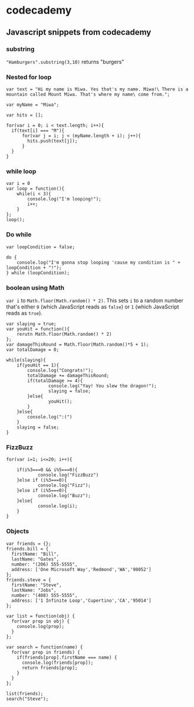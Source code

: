 # codecademy
## Javascript snippets from codecademy

### substring

`"Hamburgers".substring(3,10)` returns "burgers"

### Nested for loop

    var text = "Hi my name is Miwa. Yes that's my name. Miwa!\ There is a mountain called Mount Miwa. That's where my name\ come from.";

    var myName = "Miwa";

    var hits = [];

    for(var i = 0; i < text.length; i++){
      if(text[i] === "M"){
          for(var j = i; j < (myName.length + i); j++){
            hits.push(text[j]);
          }
      }
    }

### while loop

    var i = 0
    var loop = function(){
	    while(i < 3){
		    console.log("I'm looping!");
		    i++;
	    }
    };
    loop();
    
### Do while

	var loopCondition = false;

	do {
		console.log("I'm gonna stop looping 'cause my condition is " + loopCondition + "!");	
	} while (loopCondition);


### boolean using Math

`var i` to `Math.floor(Math.random() * 2)`. This sets `i` to a random number that's either `0` (which JavaScript reads as `false`) or `1` (which JavaScript reads as `true`).


	var slaying = true;
	var youHit = function(){
		rerutn Math.floor(Math.random() * 2)
	};
	var damageThisRound = Math.floor(Math.random()*5 + 1);
	var totalDamage = 0;

	while(slaying){
    	if(youHit == 1){
        	console.log("Congrats!");
        	totalDamage += damageThisRound;
        	if(totalDamage >= 4){
            		console.log("Yay! You slew the dragon!");
            		slaying = false;
        	}else{
            		youHit();
        	}
    	}else{
        	console.log(":(")
    	}
    	slaying = false;
	}
	
### FizzBuzz

	for(var i=1; i<=20; i++){

  		if(i%3===0 && i%5===0){
    			console.log("FizzBuzz")
  		}else if (i%3===0){
    			console.log("Fizz");
  		}else if (i%5===0){
    			console.log("Buzz");
  		}else{
    			console.log(i);
  		}
	}

### Objects

    var friends = {};
    friends.bill = {
      firstName: "Bill",
      lastName: "Gates",
      number: "(206) 555-5555",
      address: ['One Microsoft Way','Redmond','WA','98052']
    };
    friends.steve = {
      firstName: "Steve",
      lastName: "Jobs",
      number: "(408) 555-5555",
      address: ['1 Infinite Loop','Cupertino','CA','95014']
    };

    var list = function(obj) {
      for(var prop in obj) {
        console.log(prop);
      }
    };

    var search = function(name) {
      for(var prop in friends) {
        if(friends[prop].firstName === name) {
          console.log(friends[prop]);
          return friends[prop];
        }
      }
    };

    list(friends);
    search("Steve");
